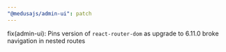 ```yaml
---
"@medusajs/admin-ui": patch
---
```


fix(admin-ui): Pins version of `react-router-dom` as upgrade to 6.11.0 broke navigation in nested routes
